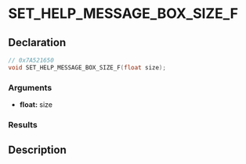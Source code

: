 # SET_HELP_MESSAGE_BOX_SIZE_F

## Declaration
```cpp
// 0x7A521650
void SET_HELP_MESSAGE_BOX_SIZE_F(float size);
```

### Arguments
- **float:** size

### Results

## Description
